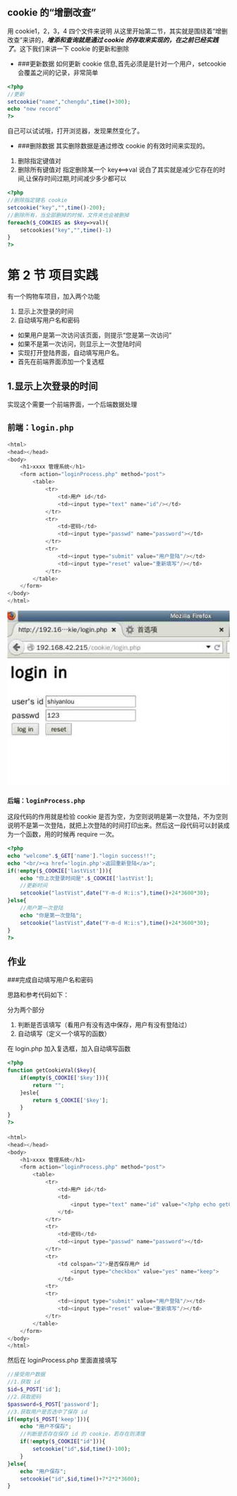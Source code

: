 ## cookie 的“增删改查”

用 cookie1，2，3，4 四个文件来说明 从这里开始第二节，其实就是围绕着“增删改查”来讲的，***增添和查询就是通过 cookie 的存取来实现的，在之前已经实践了***。这下我们来讲一下 cookie 的更新和删除

*   ###更新数据 如何更新 cookie 信息,首先必须是是针对一个用户，setcookie 会覆盖之间的记录，非常简单

```php
<?php
//更新
setcookie("name","chengdu",time()+300);
echo "new record"
?> 
```

自己可以试试哦，打开浏览器，发现果然变化了。

*   ###删除数据 其实删除数据是通过修改 cookie 的有效时间来实现的。

1.  删除指定键值对
2.  删除所有键值对 指定删除某一个 key<==>val
    说白了其实就是减少它存在的时间,让保存时间过期,时间减少多少都可以

```php
<?php
//删除指定键名 cookie
setcookie("key","",time()-200);
//删除所有，当全部删掉的时候，文件夹也会被删掉
foreach($_COOKIES as $key=>val){
    setcookies("key","",time()-1)
}
?> 
```

# 第 2 节 项目实践

有一个购物车项目，加入两个功能

1.  显示上次登录的时间
2.  自动填写用户名和密码

*   如果用户是第一次访问该页面，则提示“您是第一次访问”
*   如果不是第一次访问，则显示上一次登陆时间
*   实现打开登陆界面，自动填写用户名。
*   首先在前端界面添加一个复选框

## 1.显示上次登录的时间

实现这个需要一个前端界面，一个后端数据处理

## `前端：login.php`

```php
<html>
<head></head>
<body>
    <h1>xxxx 管理系统</h1>
    <form action="loginProcess.php" method="post">
        <table>
            <tr>
                <td>用户 id</td>
                <td><input type="text" name="id"/></td>
            </tr>
            <tr>
                <td>密码</td>
                <td><input type="passwd" name="password"></td>
            </tr>
            <tr>
                <td><input type="submit" value="用户登陆"/></td>
                <td><input type="reset" value="重新填写"/></td>
            </tr>
        </table>
    </form>
</body>
</html> 
```

![此处输入图片的描述](img/ca6978d400a538111f08cf33363e886a.jpg)

### `后端：loginProcess.php`

这段代码的作用就是检验 cookie 是否为空，为空则说明是第一次登陆，不为空则说明不是第一次登陆，就把上次登陆的时间打印出来。然后这一段代码可以封装成为一个函数，用的时候再 require 一次。

```php
<?php
echo "welcome".$_GET['name']."login success!!";
echo "<br/><a href='login.php'>返回重新登陆</a>";
if(!empty($_COOKIE['lastVist'])){
    echo "你上次登录时间是".$_COOKIE['lastVist'];
    //更新时间
    setcookie("lastVist",date("Y-m-d H:i:s"),time()+24*3600*30); 
}else{
    //用户第一次登陆
    echo "你是第一次登陆";
    setcookie("lastVist",date("Y-m-d H:i:s"),time()+24*3600*30);
}
?> 
```

## 作业

###完成自动填写用户名和密码

思路和参考代码如下：

分为两个部分

1.  判断是否该填写（看用户有没有选中保存，用户有没有登陆过）
2.  自动填写（定义一个填写的函数）

在 login.php 加入复选框，加入自动填写函数

```php
<?php
function getCookieVal($key){
    if(empty($_COOKIE['$key'])){
        return "";
    }esle{
        return $_COOKIE['$key'];  
    }
}
?>

<html>
<head></head>
<body>
    <h1>xxxx 管理系统</h1>
    <form action="loginProcess.php" method="post">
        <table>
            <tr>
                <td>用户 id</td>
                <td>
                    <input type="text" name="id" value="<?php echo getCookieVal("id"); ?>"/>
                </td>
            </tr>
            <tr>
                <td>密码</td>
                <td><input type="passwd" name="password"></td>
            </tr>
            <tr>
                <td colspan="2">是否保存用户 id
                    <input type="checkbox" value="yes" name="keep">
                </td>
            <tr>
            <tr>
                <td><input type="submit" value="用户登陆"/></td>
                <td><input type="reset" value="重新填写"/></td>
            </tr>
        </table>
    </form>
</body>
</html> 
```

然后在 loginProcess.php 里面直接填写

```php
//接受用户数据
//1.获取 id
$id=$_POST['id'];
//2.获取密码
$password=$_POST['password'];
//3.获取用户是否选中了保存 id
if(empty($_POST['keep'])){
    echo "用户不保存";
    //判断是否存在保存 id 的 cookie，若存在则清理
    if(!empty($_COOKIE["id"])){
        setcookie("id",$id,time()-100);
    }
}else{
    echo "用户保存";
    setcookie("id",$id,time()+7*2*2*3600); 
} 
```